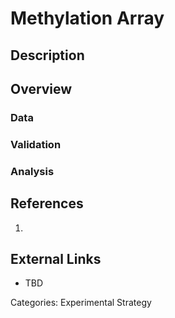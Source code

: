 # Methylation Array #
## Description ##
## Overview ##
### Data ###
### Validation ###
### Analysis ###
## References ##
1.

## External Links ##
* TBD

Categories: Experimental Strategy
